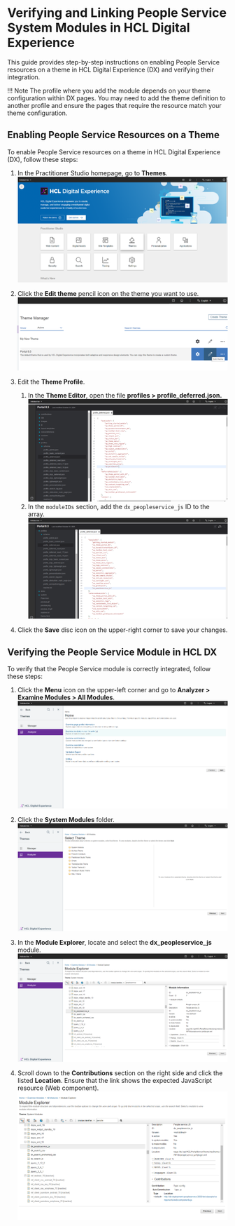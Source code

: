 
# Verifying and Linking People Service System Modules in HCL Digital Experience

This guide provides step-by-step instructions on enabling People Service resources on a theme in HCL Digital Experience (DX) and verifying their integration.

!!! Note
    The profile where you add the module depends on your theme configuration within DX pages. You may need to add the theme definition to another profile and ensure the pages that require the resource match your theme configuration.

## Enabling People Service Resources on a Theme

To enable People Service resources on a theme in HCL Digital Experience (DX), follow these steps:

 1. In the Practitioner Studio homepage, go to **Themes**.
        ![System modules - Theme option from practitioner](./img/system-module-themes-page.png)

 2. Click the **Edit theme** pencil icon on the theme you want to use.
        ![System modules - Edit theme](./img/system-module-edit-theme.png)

 3. Edit the **Theme Profile**.
    1. In the **Theme Editor**, open the file **profiles > profile_deferred.json.**
        ![System modules - Profile deferred json](./img/system-module-profile-deferred-json.png)
    2. In the `moduleIDs` section, add the `dx_peopleservice_js` ID to the array.
        ![System modules - add module id](./img/system-module-add-peopleservice-moduleID.png)

 4. Click the **Save** disc icon on the upper-right corner to save your changes.

## Verifying the People Service Module in HCL DX

To verify that the People Service module is correctly integrated, follow these steps:

 1. Click the **Menu** icon on the upper-left corner and go to **Analyzer > Examine Modules > All Modules**.
        ![System modules - analyzer page](./img/system-module-analyzer-page.png)

 2. Click the **System Modules** folder.
        ![System modules - all system modules](./img/system-module-all-system-modules.png)

 3. In the **Module Explorer**, locate and select the **dx_peopleservice_js** module.
        ![System modules - find people service module](./img/system-module-find-people-service-id.png)

 4. Scroll down to the **Contributions** section on the right side and click the listed **Location**. Ensure that the link shows the expected JavaScript resource (Web component).
        ![System modules - find people service module](./img/system-module-contribution-listed-location.png)


